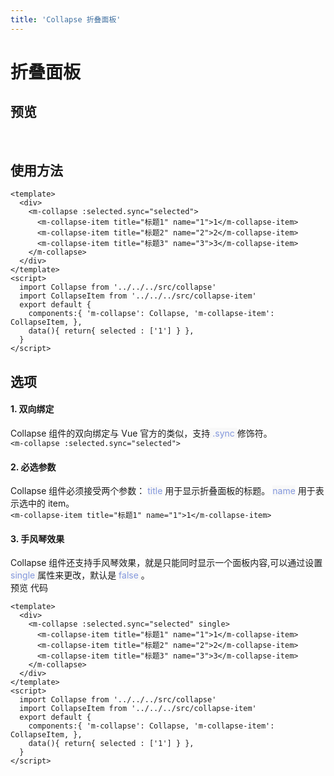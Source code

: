 ```yaml
---
title: 'Collapse 折叠面板'
---
```

# 折叠面板
## 预览
&nbsp;
<ClientOnly>
    <collapse-demo></collapse-demo>
</ClientOnly>
## 使用方法
```vue
<template>
  <div>
    <m-collapse :selected.sync="selected">
      <m-collapse-item title="标题1" name="1">1</m-collapse-item>
      <m-collapse-item title="标题2" name="2">2</m-collapse-item>
      <m-collapse-item title="标题3" name="3">3</m-collapse-item>
    </m-collapse>
  </div>
</template>
<script>
  import Collapse from '../../../src/collapse'
  import CollapseItem from '../../../src/collapse-item'
  export default {
    components:{ 'm-collapse': Collapse, 'm-collapse-item': CollapseItem, },
    data(){ return{ selected : ['1'] } },
  }
</script>
```
## 选项
#### 1. 双向绑定  
Collapse 组件的双向绑定与 Vue 官方的类似，支持<span style='color:#8397dc;background-color:#F8F8F8'> .sync </span>修饰符。  
`
    <m-collapse :selected.sync="selected">
`  
#### 2. 必选参数  
Collapse 组件必须接受两个参数： <span style='color:#8397dc;background-color:#F8F8F8'>title</span> 用于显示折叠面板的标题。 <span style='color:#8397dc;background-color:#F8F8F8'>name</span> 用于表示选中的 item。  
`
      <m-collapse-item title="标题1" name="1">1</m-collapse-item>
`  
#### 3. 手风琴效果  
Collapse 组件还支持手风琴效果，就是只能同时显示一个面板内容,可以通过设置 <span style='color:#8397dc;background-color:#F8F8F8'> single </span> 属性来更改，默认是 <span style='color:#8397dc;background-color:#F8F8F8'> false </span>。  
预览
<ClientOnly>
    <collapse-single-demo></collapse-single-demo>
</ClientOnly>
代码  
```vue
<template>
  <div>
    <m-collapse :selected.sync="selected" single>
      <m-collapse-item title="标题1" name="1">1</m-collapse-item>
      <m-collapse-item title="标题2" name="2">2</m-collapse-item>
      <m-collapse-item title="标题3" name="3">3</m-collapse-item>
    </m-collapse>
  </div>
</template>
<script>
  import Collapse from '../../../src/collapse'
  import CollapseItem from '../../../src/collapse-item'
  export default {
    components:{ 'm-collapse': Collapse, 'm-collapse-item': CollapseItem, },
    data(){ return{ selected : ['1'] } },
  }
</script>
```

